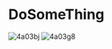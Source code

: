 # DoSomeThing
![4a03bj](https://user-images.githubusercontent.com/59247096/89035561-60f44400-d365-11ea-9479-8ee13a22bc92.gif)
![4a03g8](https://user-images.githubusercontent.com/59247096/89035507-428e4880-d365-11ea-8441-53f9d5b24605.gif)


